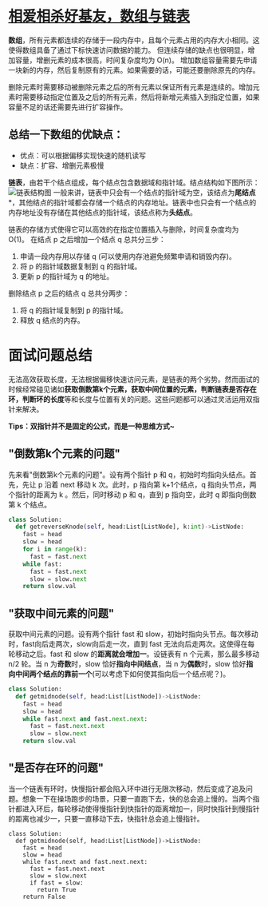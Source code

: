 # [相爱相杀好基友，数组与链表](https://leetcode-cn.com/problems/linked-list-cycle/solution/yi-wen-gao-ding-chang-jian-de-lian-biao-wen-ti-h-2/)

**数组**，所有元素都连续的存储于一段内存中，且每个元素占用的内存大小相同。这使得数组具备了通过下标快速访问数据的能力。
但连续存储的缺点也很明显，增加容量，增删元素的成本很高，时间复杂度均为 O(n)。
增加数组容量需要先申请一块新的内存，然后复制原有的元素。如果需要的话，可能还要删除原先的内存。

删除元素时需要移动被删除元素之后的所有元素以保证所有元素是连续的。增加元素时需要移动指定位置及之后的所有元素，然后将新增元素插入到指定位置，如果容量不足的话还需要先进行扩容操作。

## 总结一下数组的优缺点：
- 优点：可以根据偏移实现快速的随机读写
- 缺点：扩容、增删元素极慢

**链表**，由若干个结点组成，每个结点包含数据域和指针域。结点结构如下图所示：
![链表结构图](https://github.com/Crane-hu/LeetCodeandAlgorithm/blob/main/image/Algorithm%E6%8F%92%E5%9B%BE/%E9%93%BE%E8%A1%A8%E7%BB%93%E6%9E%84%E5%9B%BE.png)
一般来讲，链表中只会有一个结点的指针域为空，该结点为**尾结点***，其他结点的指针域都会存储一个结点的内存地址。链表中也只会有一个结点的内存地址没有存储在其他结点的指针域，该结点称为**头结点**。

链表的存储方式使得它可以高效的在指定位置插入与删除，时间复杂度均为 O(1)。
在结点 p 之后增加一个结点 q 总共分三步：
1. 申请一段内存用以存储 q (可以使用内存池避免频繁申请和销毁内存)。
2. 将 p 的指针域数据复制到 q 的指针域。
3. 更新 p 的指针域为 q 的地址。

删除结点 p 之后的结点 q 总共分两步：
1. 将 q 的指针域复制到 p 的指针域。
2. 释放 q 结点的内存。

# 面试问题总结
无法高效获取长度，无法根据偏移快速访问元素，是链表的两个劣势。然而面试的时候经常碰见诸如**获取倒数第k个元素，获取中间位置的元素，判断链表是否存在环，判断环的长度**等和长度与位置有关的问题。这些问题都可以通过灵活运用双指针来解决。

**Tips：双指针并不是固定的公式，而是一种思维方式~**

## "倒数第k个元素的问题"
先来看"倒数第k个元素的问题"。设有两个指针 p 和 q，初始时均指向头结点。首先，先让 p 沿着 next 移动 k 次。此时，p 指向第 k+1个结点，q 指向头节点，两个指针的距离为 k 。然后，同时移动 p 和 q，直到 p 指向空，此时 q 即指向倒数第 k 个结点。
```python
class Solution:
  def getreverseKnode(self, head:List[ListNode], k:int)->ListNode:
    fast = head
    slow = head
    for i in range(k):
      fast = fast.next
    while fast:
      fast = fast.next
      slow = slow.next
    return slow.val
  ```
  
## "获取中间元素的问题"
获取中间元素的问题。设有两个指针 fast 和 slow，初始时指向头节点。每次移动时，fast向后走两次，slow向后走一次，直到 fast 无法向后走两次。这使得在每轮移动之后。fast 和 slow 的**距离就会增加一**。设链表有 n 个元素，那么最多移动 n/2 轮。当 n 为**奇数**时，slow 恰好**指向中间结点**，当 n 为**偶数**时，slow 恰好**指向中间两个结点的靠前一个**(可以考虑下如何使其指向后一个结点呢？)。
```python
class Solution:
  def getmidnode(self, head:List[ListNode])->ListNode:
    fast = head
    slow = head
    while fast.next and fast.next.next:
      fast = fast.next.next
      slow = slow.next
    return slow.val
 ```
  
  
## "是否存在环的问题"
当一个链表有环时，快慢指针都会陷入环中进行无限次移动，然后变成了追及问题。想象一下在操场跑步的场景，只要一直跑下去，快的总会追上慢的。当两个指针都进入环后，每轮移动使得慢指针到快指针的距离增加一，同时快指针到慢指针的距离也减少一，只要一直移动下去，快指针总会追上慢指针。
```pyton
class Solution:
  def getmidnode(self, head:List[ListNode])->ListNode:
    fast = head
    slow = head
    while fast.next and fast.next.next:
      fast = fast.next.next
      slow = slow.next
      if fast = slow:
        return True
    return False
 ```

